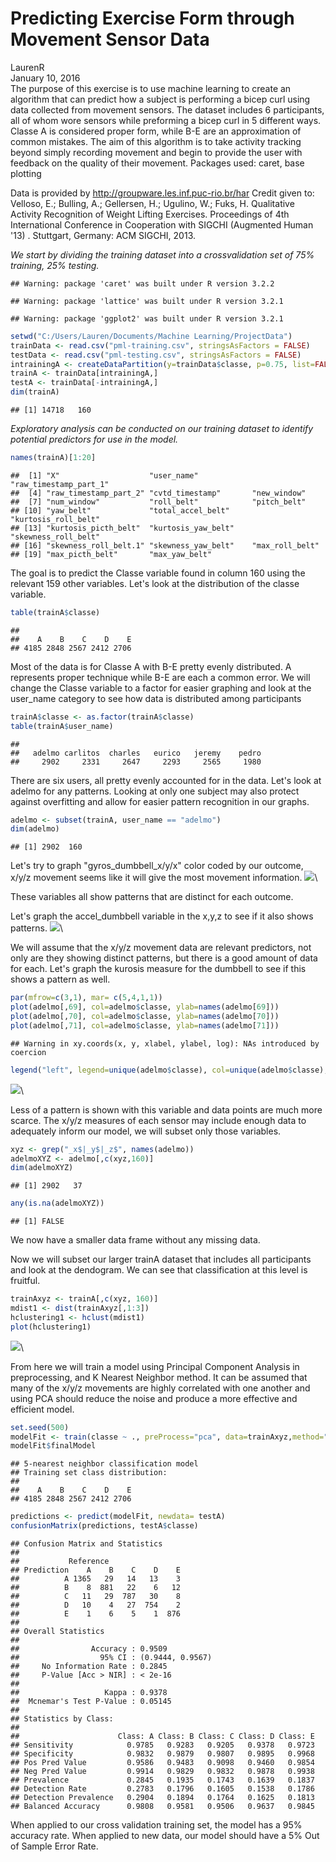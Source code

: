 # Predicting Exercise Form through Movement Sensor Data
LaurenR  
January 10, 2016  
The purpose of this exercise is to use machine learning to create an algorithm that can predict how a subject is performing a bicep curl using data collected from movement sensors. The dataset includes 6 participants, all of whom wore sensors while preforming a bicep curl in 5 different ways. Classe A is considered proper form, while B-E are an approximation of common mistakes. The aim of this algorithm is to take activity tracking beyond simply recording movement and begin to provide the user with feedback on the quality of their movement. Packages used: caret, base plotting

Data is provided by http://groupware.les.inf.puc-rio.br/har  Credit given to: Velloso, E.; Bulling, A.; Gellersen, H.; Ugulino, W.; Fuks, H. Qualitative Activity Recognition of Weight Lifting Exercises. Proceedings of 4th International Conference in Cooperation with SIGCHI (Augmented Human '13) . Stuttgart, Germany: ACM SIGCHI, 2013.

*We start by dividing the training dataset into a crossvalidation set of 75% training, 25% testing.*

```
## Warning: package 'caret' was built under R version 3.2.2
```

```
## Warning: package 'lattice' was built under R version 3.2.1
```

```
## Warning: package 'ggplot2' was built under R version 3.2.1
```

```r
setwd("C:/Users/Lauren/Documents/Machine Learning/ProjectData")
trainData <- read.csv("pml-training.csv", stringsAsFactors = FALSE)
testData <- read.csv("pml-testing.csv", stringsAsFactors = FALSE)
intrainingA <- createDataPartition(y=trainData$classe, p=0.75, list=FALSE)
trainA <- trainData[intrainingA,]
testA <- trainData[-intrainingA,]
dim(trainA)
```

```
## [1] 14718   160
```
*Exploratory analysis can be conducted on our training dataset to identify potential predictors for use in the model.*

```r
names(trainA)[1:20]
```

```
##  [1] "X"                    "user_name"            "raw_timestamp_part_1"
##  [4] "raw_timestamp_part_2" "cvtd_timestamp"       "new_window"          
##  [7] "num_window"           "roll_belt"            "pitch_belt"          
## [10] "yaw_belt"             "total_accel_belt"     "kurtosis_roll_belt"  
## [13] "kurtosis_picth_belt"  "kurtosis_yaw_belt"    "skewness_roll_belt"  
## [16] "skewness_roll_belt.1" "skewness_yaw_belt"    "max_roll_belt"       
## [19] "max_picth_belt"       "max_yaw_belt"
```
The goal is to predict the Classe variable found in column 160 using the relevant 159 other variables. Let's look at the distribution of the classe variable.

```r
table(trainA$classe)
```

```
## 
##    A    B    C    D    E 
## 4185 2848 2567 2412 2706
```
Most of the data is for Classe A with B-E pretty evenly distributed. A represents
proper technique while B-E are each a common error.
We will change the Classe variable to a factor for easier graphing and look at the user_name category to see how data is distributed among participants

```r
trainA$classe <- as.factor(trainA$classe)
table(trainA$user_name)
```

```
## 
##   adelmo carlitos  charles   eurico   jeremy    pedro 
##     2902     2331     2647     2293     2565     1980
```
There are six users, all pretty evenly accounted for in the data. Let's look
at adelmo for any patterns. Looking at only one subject may also protect against overfitting and allow for easier pattern recognition in our graphs.

```r
adelmo <- subset(trainA, user_name == "adelmo")
dim(adelmo)
```

```
## [1] 2902  160
```
Let's try to graph "gyros_dumbbell_x/y/x" color coded by our outcome, x/y/z movement seems like it will give the most movement information.
![](Project_files/figure-html/unnamed-chunk-7-1.png)\

These variables all show patterns that are distinct for each outcome.

Let's graph the accel_dumbbell variable in the x,y,z to see if it also shows patterns.
![](Project_files/figure-html/unnamed-chunk-8-1.png)\

We will assume that the x/y/z movement data are relevant predictors, not only are they showing distinct patterns, but there is a good amount of data for each. Let's graph the kurosis measure for the dumbbell to see if this shows a pattern as well.


```r
par(mfrow=c(3,1), mar= c(5,4,1,1))
plot(adelmo[,69], col=adelmo$classe, ylab=names(adelmo[69]))
plot(adelmo[,70], col=adelmo$classe, ylab=names(adelmo[70]))
plot(adelmo[,71], col=adelmo$classe, ylab=names(adelmo[71]))
```

```
## Warning in xy.coords(x, y, xlabel, ylabel, log): NAs introduced by coercion
```

```r
legend("left", legend=unique(adelmo$classe), col=unique(adelmo$classe), pch=1)
```

![](Project_files/figure-html/unnamed-chunk-9-1.png)\

Less of a pattern is shown with this variable and data points are much more scarce.
The x/y/z measures of each sensor may include enough data to adequately inform our model, we will subset only those variables.


```r
xyz <- grep("_x$|_y$|_z$", names(adelmo))
adelmoXYZ <- adelmo[,c(xyz,160)]
dim(adelmoXYZ)
```

```
## [1] 2902   37
```

```r
any(is.na(adelmoXYZ))
```

```
## [1] FALSE
```

We now have a smaller data frame without any missing data.

Now we will subset our larger trainA dataset that includes all participants and look at the dendogram. We can see that classification at this level is fruitful.


```r
trainAxyz <- trainA[,c(xyz, 160)]
mdist1 <- dist(trainAxyz[,1:3])
hclustering1 <- hclust(mdist1)
plot(hclustering1)
```

![](Project_files/figure-html/unnamed-chunk-11-1.png)\

From here we will train a model using Principal Component Analysis in preprocessing, and K Nearest Neighbor method. It can be assumed that many of the x/y/z movements are highly correlated with one another and using PCA should reduce the noise and produce a more effective and efficient model.

```r
set.seed(500)
modelFit <- train(classe ~ ., preProcess="pca", data=trainAxyz,method="knn")
modelFit$finalModel
```

```
## 5-nearest neighbor classification model
## Training set class distribution:
## 
##    A    B    C    D    E 
## 4185 2848 2567 2412 2706
```

```r
predictions <- predict(modelFit, newdata= testA)
confusionMatrix(predictions, testA$classe)
```

```
## Confusion Matrix and Statistics
## 
##           Reference
## Prediction    A    B    C    D    E
##          A 1365   29   14   13    3
##          B    8  881   22    6   12
##          C   11   29  787   30    8
##          D   10    4   27  754    2
##          E    1    6    5    1  876
## 
## Overall Statistics
##                                           
##                Accuracy : 0.9509          
##                  95% CI : (0.9444, 0.9567)
##     No Information Rate : 0.2845          
##     P-Value [Acc > NIR] : < 2e-16         
##                                           
##                   Kappa : 0.9378          
##  Mcnemar's Test P-Value : 0.05145         
## 
## Statistics by Class:
## 
##                      Class: A Class: B Class: C Class: D Class: E
## Sensitivity            0.9785   0.9283   0.9205   0.9378   0.9723
## Specificity            0.9832   0.9879   0.9807   0.9895   0.9968
## Pos Pred Value         0.9586   0.9483   0.9098   0.9460   0.9854
## Neg Pred Value         0.9914   0.9829   0.9832   0.9878   0.9938
## Prevalence             0.2845   0.1935   0.1743   0.1639   0.1837
## Detection Rate         0.2783   0.1796   0.1605   0.1538   0.1786
## Detection Prevalence   0.2904   0.1894   0.1764   0.1625   0.1813
## Balanced Accuracy      0.9808   0.9581   0.9506   0.9637   0.9845
```
When applied to our cross validation training set, the model has a 95% accuracy rate. When applied to new data, our model should have a 5% Out of Sample Error Rate. 
